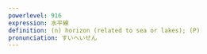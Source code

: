 ```yaml
---
powerlevel: 916
expression: 水平線
definition: (n) horizon (related to sea or lakes); (P)
pronunciation: すいへいせん
---
```

